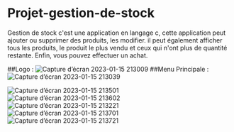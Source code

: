 # Projet-gestion-de-stock
Gestion de stock
c'est une application en langage c, cette application peut ajouter ou supprimer des produits, les modifier. il peut également afficher tous les produits, le produit le plus vendu et ceux qui n'ont plus de quantité restante. Enfin, vous pouvez effectuer un achat.

##Logo :
![Capture d’écran 2023-01-15 213009](https://user-images.githubusercontent.com/109146433/212566806-b4c8816d-9206-483b-9c5a-83694b2ea8f4.png)
##Menu Principale : 
![Capture d’écran 2023-01-15 213039](https://user-images.githubusercontent.com/109146433/212566810-02b290d0-9388-4d3b-833d-9c6ac5817ca7.png)

![Capture d’écran 2023-01-15 213501](https://user-images.githubusercontent.com/109146433/212566816-1fe4cbd0-53e0-4833-b1de-0043e9b63e6d.png)
![Capture d’écran 2023-01-15 213602](https://user-images.githubusercontent.com/109146433/212566819-b6105acf-5ef3-4d01-bb52-d49bb3aa8e53.png)
![Capture d’écran 2023-01-15 213221](https://user-images.githubusercontent.com/109146433/212566837-b1304211-372c-4ccf-a9ed-c821f7a0a010.png)
![Capture d’écran 2023-01-15 213701](https://user-images.githubusercontent.com/109146433/212566846-7395d40e-6dba-48b9-9612-4409e0b280fd.png)
![Capture d’écran 2023-01-15 213721](https://user-images.githubusercontent.com/109146433/212566848-f900ba28-bf24-4e9f-b8ba-a1e06bcae3e2.png)
